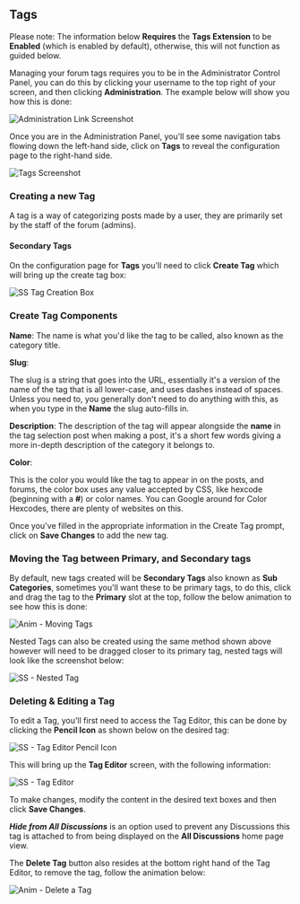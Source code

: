 ## Tags

Please note: The information below **Requires** the **Tags Extension** to be **Enabled** (which is enabled by default), otherwise, this will not function as guided below.

Managing your forum tags requires you to be in the Administrator Control Panel, you can do this by clicking your username to the top right of your screen, and then clicking **Administration**. The example below will show you how this is done:

![Administration Link Screenshot](687474703a2f2f692e696d6775722e636f6d2f575a315a6a78392e676966.gif)

Once you are in the Administration Panel, you'll see some navigation tabs flowing down the left-hand side, click on **Tags** to reveal the configuration page to the right-hand side.

![Tags Screenshot](687474703a2f2f692e696d6775722e636f6d2f354f58595454642e706e67.png)

### Creating a new Tag

A tag is a way of categorizing posts made by a user, they are primarily set by the staff of the forum (admins).

#### Secondary Tags

On the configuration page for **Tags** you'll need to click **Create Tag** which will bring up the create tag box:

![SS Tag Creation Box](687474703a2f2f692e696d6775722e636f6d2f304772355739742e706e67.png)

### Create Tag Components

**Name**:
The name is what you'd like the tag to be called, also known as the category title.

**Slug**:

The slug is a string that goes into the URL, essentially it's a version of the name of the tag that is all lower-case, and uses dashes instead of spaces.
Unless you need to, you generally don't need to do anything with this, as when you type in the **Name** the slug auto-fills in.

**Description**:
The description of the tag will appear alongside the **name** in the tag selection post when making a post, it's a short few words giving a more in-depth description of the category it belongs to.

**Color**:

This is the color you would like the tag to appear in on the posts, and forums, the color box uses any value accepted by CSS, like hexcode (beginning with a **#**) or color names. You can Google around for Color Hexcodes, there are plenty of websites on this.

Once you've filled in the appropriate information in the Create Tag prompt, click on **Save Changes** to add the new tag.

### Moving the Tag between Primary, and Secondary tags

By default, new tags created will be **Secondary Tags** also known as **Sub Categories**, sometimes you'll want these to be primary tags, to do this, click and drag the tag to the **Primary** slot at the top, follow the below animation to see how this is done:

![Anim - Moving Tags](687474703a2f2f692e696d6775722e636f6d2f765738796e42732e676966.gif)

Nested Tags can also be created using the same method shown above however will need to be dragged closer to its primary tag, nested tags will look like the screenshot below:

![SS - Nested Tag](nested-tags.png)

### Deleting & Editing a Tag

To edit a Tag, you'll first need to access the Tag Editor, this can be done by clicking the **Pencil Icon** as shown below on the desired tag:

![SS - Tag Editor Pencil Icon](tag-editor-pencil.png)

This will bring up the **Tag Editor** screen, with the following information:

![SS - Tag Editor](tag-editor.png)

To make changes, modify the content in the desired text boxes and then click **Save Changes**.

***Hide from All Discussions*** is an option used to prevent any Discussions this tag is attached to from being displayed on the **All Discussions** home page view.

The **Delete Tag** button also resides at the bottom right hand of the Tag Editor, to remove the tag, follow the animation below:

![Anim - Delete a Tag](687474703a2f2f692e696d6775722e636f6d2f635664654a7a772e676966.gif)
